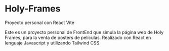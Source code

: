 # Holy-Frames
Proyecto personal con React Vite

Este es un proyecto personal de FrontEnd que simula la página web de Holy Frames, para la venta de posters de películas. 
Realizado con React en lenguaje Javascript y utilizando Tailwind CSS.

